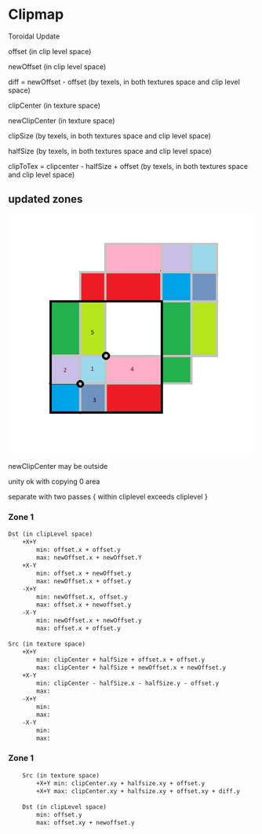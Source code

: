 # Clipmap

Toroidal Update

offset (in clip level space)

newOffset (in clip level space)

diff = newOffset - offset (by texels, in both textures space and clip level space)

clipCenter (in texture space)

newClipCenter (in texture space)

clipSize (by texels, in both textures space and clip level space)

halfSize (by texels, in both textures space and clip level space)

clipToTex = clipcenter - halfSize + offset (by texels, in both textures space and clip level space)


## updated zones

<img src="ToroidalUpdate.png" alt="drawing" width="512"/>

newClipCenter may be outside 

unity ok with copying 0 area

separate with two passes
{
    within cliplevel
    exceeds cliplevel
}

### Zone 1

    Dst (in clipLevel space)
        +X+Y 
            min: offset.x + offset.y
            max: newOffset.x + newOffset.Y
        +X-Y 
            min: offset.x + newOffset.y
            max: newOffset.x + offset.y
        -X+Y 
            min: newOffset.x, offset.y
            max: offset.x + newoffset.y
        -X-Y 
            min: newOffset.x + newOffset.y
            max: offset.x + offset.y
            
    Src (in texture space)
        +X+Y 
            min: clipCenter + halfSize + offset.x + offset.y
            max: clipCenter + halfSize + newOffset.x + newOffset.y
        +X-Y 
            min: clipCenter - halfSize.x - halfSize.y - offset.y
            max: 
        -X+Y 
            min: 
            max: 
        -X-Y 
            min: 
            max: 
    
### Zone 1
        Src (in texture space)
            +X+Y min: clipCenter.xy + halfsize.xy + offset.y
            +X+Y max: clipCenter.xy + halfsize.xy + offset.xy + diff.y

        Dst (in clipLevel space)
            min: offset.y
            max: offset.xy + newoffset.y


